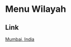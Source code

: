 # Menu Wilayah

## Link

[Mumbai, India](https://github.com/gigit-pemilu/pemilu-2024-99-luar-negeri/tree/main/pileg-dpr/hitung-suara/sub/99-luar-negeri/sub/77-mumbai-india/sub/01-mumbai-india/sub/0001-mumbai-india)

